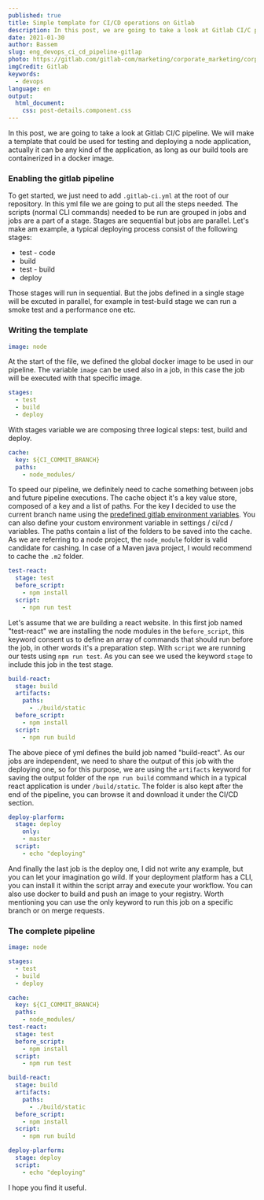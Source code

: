 ```yaml
---
published: true
title: Simple template for CI/CD operations on Gitlab
description: In this post, we are going to take a look at Gitlab CI/C pipeline. We will make a template that could be used for ..
date: 2021-01-30
author: Bassem
slug: eng_devops_ci_cd_pipeline-gitlap
photo: https://gitlab.com/gitlab-com/marketing/corporate_marketing/corporate-marketing/-/raw/master/design/gitlab-brand-files/gitlab-logo-files/full-color/line-logo/png/gitlab-line-logo-gray-line-rgb.png
imgCredit: Gitlab
keywords:
  - devops
language: en
output:
  html_document:
    css: post-details.component.css
---
```


In this post, we are going to take a look at Gitlab CI/C pipeline. We will make a template that could be used for testing and deploying a node application, actually it can be any kind of the application, as long as our build tools are containerized in a docker image.

### Enabling the gitlab pipeline

To get started, we just need to add `.gitlab-ci.yml` at the root of our repository. In this yml file we are going to put all the steps needed. The scripts (normal CLI commands) needed to be run are grouped in jobs and jobs are a part of a stage. Stages are sequential but jobs are parallel. Let's make am example, a typical deploying process consist of the following stages:

- test - code
- build
- test - build
- deploy

Those stages will run in sequential. But the jobs defined in a single stage will be excuted in parallel, for example in test-build stage we can run a smoke test and a performance one etc.

### Writing the template

```yml
image: node
```

At the start of the file, we defined the global docker image to be used in our pipeline. The variable `image` can be used also in a job, in this case the job will be executed with that specific image.

```yml
stages:
  - test
  - build
  - deploy
```

With stages variable we are composing three logical steps: test, build and deploy.

```yml
cache:
  key: ${CI_COMMIT_BRANCH}
  paths:
    - node_modules/
```

To speed our pipeline, we definitely need to cache something between jobs and future pipeline executions. The cache object it's a key value store, composed of a key and a list of paths. For the key I decided to use the current branch name using the [predefined gitlab environment variables](https://docs.gitlab.com/ee/ci/variables/predefined_variables.html).
You can also define your custom environment variable in settings / ci/cd / variables. The paths contain a list of the folders to be saved into the cache. As we are referring to a node project, the `node_module` folder is valid candidate for cashing. In case of a Maven java project, I would recommend to cache the `.m2` folder.

```yml
test-react:
  stage: test
  before_script:
    - npm install
  script:
    - npm run test
```

Let's assume that we are building a react website. In this first job named "test-react" we are installing the node modules in the `before_script`, this keyword consent us to define an array of commands that should run before the job, in other words it's a preparation step. With `script` we are running our tests using `npm run test`. As you can see we used the keyword `stage` to include this job in the test stage.

```yml
build-react:
  stage: build
  artifacts:
    paths:
      - ./build/static
  before_script:
    - npm install
  script:
    - npm run build
```

The above piece of yml defines the build job named "build-react". As our jobs are independent, we need to share the output of this job with the deploying one, so for this purpose, we are using the `artifacts` keyword for saving the output folder of the `npm run build` command which in a typical react application is under `/build/static`. The folder is also kept after the end of the pipeline, you can browse it and download it under the CI/CD section.

```yml
deploy-plarform:
  stage: deploy
    only:
    - master
  script:
    - echo "deploying"
```

And finally the last job is the deploy one, I did not write any example, but you can let your imagination go wild. If your deployment platform has a CLI, you can install it within the script array and execute your workflow. You can also use docker to build and push an image to your registry. Worth mentioning you can use the only keyword to run this job on a specific branch or on merge requests.

### The complete pipeline

```yml
image: node

stages:
  - test
  - build
  - deploy

cache:
  key: ${CI_COMMIT_BRANCH}
  paths:
    - node_modules/
test-react:
  stage: test
  before_script:
    - npm install
  script:
    - npm run test

build-react:
  stage: build
  artifacts:
    paths:
      - ./build/static
  before_script:
    - npm install
  script:
    - npm run build

deploy-plarform:
  stage: deploy
  script:
    - echo "deploying"
```

I hope you find it useful.

